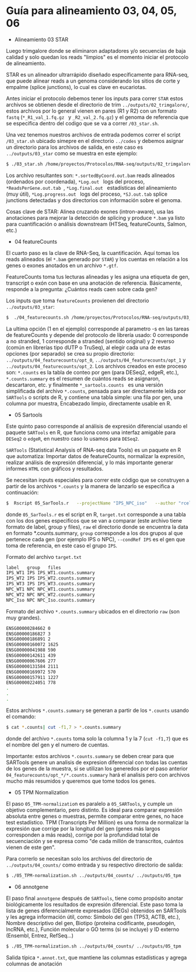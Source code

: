 # Guía para alineamiento 03, 04, 05, 06

+ Alineamiento 03 STAR  

Luego trimgalore donde se eliminaron adaptadores y/o secuencias de baja calidad y solo quedan los reads "limpios" es el momento iniciar el protocolo de alineamiento.

STAR es un alineador ultrarrápido diseñado específicamente para RNA-seq, que puede alinear reads a un genoma considerando los sitios de corte y empalme (splice junctions), lo cual es clave en eucariotas.

Antes iniciar el protocolo debemos tener los inputs para correr ```STAR``` estos archivos se obtienen desde el directorio de trim ```../outputs/02_trimgalore/```, estos archivos por lo general vienen en pares (R1 y R2) con un formato ```fastq``` (```*_R1_val_1.fq.gz ``` y ```_R2_val_2.fq.gz```) y el genoma de referencia que se especifica dentro del codigo que se va a correr ```/03_star.sh```.

Una vez tenemos nuestros archivos de entrada podemos correr el script ```/03_star.sh``` ubicado simepre en el directorio ```../codes``` y debemos asignar un directorio para los archivos de salida, en este caso es ```../outputs/03_star``` como se muestra en este ejemplo:
```bash
$ ./03_star.sh /home/proyectos/Protocolos/RNA-seq/outputs/02_trimgalore/ /home/proyectos/Protocolos/RNA-seq/outputs/03_star/
```
Los archivo resultantes son: ```*.sortedByCoord.out.bam``` reads alineados (ordenados por coordenada), ```*Log.out ``` logs del proceso, ```*ReadsPerGene.out.tab ```, ```*Log.final.out ``` estadísticas del alineamiento (muy útil), ```*Log.progress.out ``` logs del proceso, ```*SJ.out.tab``` splice junctions detectadas y dos directorios con información sobre el genoma.

Cosas clave de STAR: Alinea cruzando exones (intron-aware), usa las anotaciones para mejorar la detección de splicing y produce ```*.bam``` ya listo para cuantificación o análisis downstream (HTSeq, featureCounts, Salmon, etc.)

+ 04 featureCounts

El cuarto paso es la clave de RNA-Seq, la cuantificación. Aquí tomas los reads alineados (el ```*.bam``` generado por ```STAR```) y los cuentas en relación a los genes o exones anotados en un archivo ```*.gtf```.

FeatureCounts toma tus lecturas alineadas y les asigna una etiqueta de gen, transcript o exón con base en una anotación de referencia. Básicamente, responde a la pregunta: ¿Cuántos reads caen sobre cada gen?

Los inputs que toma ```featureCounts``` provienen del directorio ```../outputs/03_star```:

```bash
$  ./04_featurecounts.sh /home/proyectos/Protocolos/RNA-seq/outputs/03_star /home/proyectos/Protocolos/RNA-seq/outputs/04_counts 1
```

La ultima opción (1 en el ejemplo) corresponde al parametro -s en las tareas de featureCounts y depende del protocolo de librería usado: 0 corresponde a no stranded, 1 corresponde a stranded (sentido original) y 2 reverso (común en librerías tipo dUTP o TruSeq), al elegir cada una de estas opciones (por separado) se crea su propio directorio: ```../outputs/04_featurecounts/opt_0```, ```../outputs/04_featurecounts/opt_1``` y ```../outputs/04_featurecounts/opt_2```. Los archivos creados en este proceso son: ```*.counts``` es la tabla de conteo por gen (para DESeq2, edgeR, etc.), ```*.counts.summary``` es el resumen de cuántos reads se asignaron, descartaron, etc. y finalmente ```*_sartools.counts ``` es una versión simplificada del archivo ```*.counts```, pensada para ser directamente leída por ```SARTools``` o scripts de R, y contiene una tabla simple: una fila por gen, una columna por muestra, Encabezado limpio, directamente usable en R.

+ 05 Sartools

Este quinto paso corresponde al análisis de expresión diferencial usando el paquete ```SARTools``` en R, que funciona como una interfaz amigable para ```DESeq2``` o ```edgeR```, en nuestro caso lo usamos para ```DESeq2```.

```SARTools``` (Statistical Analysis of RNA-seq data Tools) es un paquete en R que automatiza: Importar datos de featureCounts, normalizar la expresión, realizar análisis de expresión diferencial, y lo más importante generar informes ```HTML``` con gráficos y resultados.

Se necesitan inputs especiales para correr este código que se construyen a partir de los archivos ```*.counts``` y la manera de lanzarlo se especifica a continuación:
```bash
$  Rscript 05_SarTools.r   --projectName "IPS_NPC_iso"   --author "rcelis"   --targetFile target.txt   --rawDir raw   --varInt group   --condRef IPS   --typeTrans VST --forceCairoGraph
```
donde ```05_SarTools.r``` es el script en R, ```target.txt``` corresponde a una tabla con los dos genes especificos que se van a comparar (este archivo tiene formato de label, group y files), ```raw``` el directorio donde se encuentra la data en formato *.counts.summary, ```group``` corresponde a los dos grupos al que pertenece cada gen (por ejemplo IPS o NPC), ```--condRef IPS``` es el gen que toma de referencia, en este caso el grupo ```IPS```. 

Formato del archivo ```target.txt```
```bash
label	group	files
IPS_WT1	IPS	IPS_WT1.counts.summary
IPS_WT2	IPS	IPS_WT2.counts.summary
IPS_WT3	IPS	IPS_WT3.counts.summary
NPC_WT1	NPC	NPC_WT1.counts.summary
NPC_WT2	NPC	NPC_WT2.counts.summary
NPC_Iso	NPC	NPC_Iso.counts.summary
```

Formato del archivo ```*.counts.summary``` ubicados en el directorio ```raw``` (son muy grandes).
```bash
ENSG00000284662	0
ENSG00000186827	3
ENSG00000186891	2
ENSG00000160072	1625
ENSG00000041988	590
ENSG00000142611	439
ENSG00000067606	277
ENSG00000131584	2111
ENSG00000169972	570
ENSG00000157911	1227
ENSG00000224051	778
.
.
.
```
Estos archivos ```*.counts.summary``` se generan a partir de los ```*.counts``` usando el comando: 

```bash
$ cat *.counts| cut -f1,7 > *.counts.summary
```
donde del archivo ```*.counts``` toma solo la columna 1 y la 7 (```cut -f1,7```) que es el nombre del gen y el numero de cuentas.

Importante: estos archivos ```*.counts.summary``` se deben crear para que SARTools genere un analisis de expresion diferencial con todas las cuentas de los genes de la muestra, si se utilizan los generedos por el paso anterior ```04_featurecounts/opt_*/*.counts.summary``` hará el analisis pero con archivos mucho más resumidos y queremos que tome todos los genes.

+ 05 TPM Normalization

El paso ```05_TPM-normalizatio```n es paralelo a ```05_SARTools```, y cumple un objetivo complementario, pero distinto. Es ideal para comparar expresión absoluta entre genes o muestras, permite comparar entre genes, no hace test estadístico. TPM (Transcripts Per Million) es una forma de normalizar la expresión que corrige por la longitud del gen (genes más largos corresponden a más reads), corrige por la profundidad total de secuenciación y se expresa como "de cada millón de transcritos, cuántos vienen de este gen". 

Para correrlo se necesitan solo los archivos del directorio de ```../outputs/04_counts/``` como entrada y su respectivo directorio de salida:
```bash
$ ./05_TPM-normalization.sh ../outputs/04_counts/ ../outputs/05_tpm
```
+ 06 annotgene

El paso final ```annotgene``` después de ```SARTools```, tiene como propósito anotar biológicamente los resultados de expresión diferencial. Este paso toma la lista de genes diferencialmente expresados (DEGs) obtenidos en SARTools y les agrega información útil, como: Símbolo del gen (TP53, ACTB, etc.), Nombre descriptivo del gen, Biotipo (proteína codificante, pseudogén, lncRNA, etc.), Función molecular o GO terms (si se incluye) y ID externo (Ensembl, Entrez, RefSeq…) 
```bash
$ ./05_TPM-normalization.sh ../outputs/04_counts/ ../outputs/05_tpm
```
Salida típica ```*.annot.txt```, que mantiene las columnas estadísticas y agrega columnas de anotación



